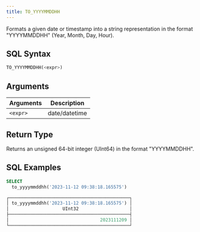 ```yaml
---
title: TO_YYYYMMDDHH
---
```


Formats a given date or timestamp into a string representation in the format "YYYYMMDDHH" (Year, Month, Day, Hour).

## SQL Syntax

```sql
TO_YYYYMMDDHH(<expr>)
```

## Arguments

| Arguments | Description   |
|-----------|---------------|
| `<expr>`  | date/datetime |

## Return Type

Returns an unsigned 64-bit integer (UInt64) in the format "YYYYMMDDHH".

## SQL Examples

```sql
SELECT
  to_yyyymmddhh('2023-11-12 09:38:18.165575')

┌─────────────────────────────────────────────┐
│ to_yyyymmddhh('2023-11-12 09:38:18.165575') │
│                    UInt32                   │
├─────────────────────────────────────────────┤
│                                  2023111209 │
└─────────────────────────────────────────────┘
```